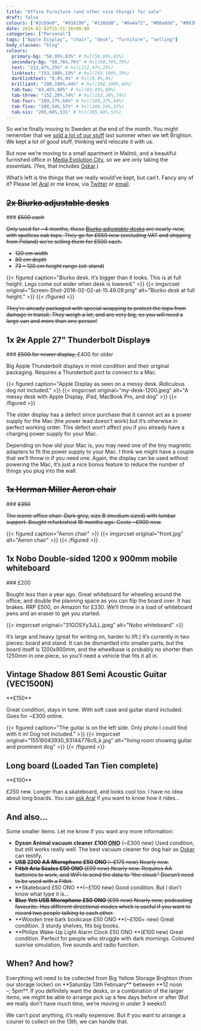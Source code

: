 ```yaml
---
title: "Office Furniture (and other nice things) for sale"
draft: false
colours: ["#2cb9e0", "#016199", "#138dd8", "#0a4a72", "#00addd", "#083b5b", "#3acaea"]
date: 2016-02-02T15:51:26+00:00
categories: ["Personal"]
tags: ["Apple Display", "chair", "desk", "furniture", "selling"]
body_classes: "blog"
colours:
  primary-bg: "58,95%,83%" # hsl(58,95%,83%)
  secondary-bg: "60,76%,76%" # hsl(60,76%,76%)
  text: "212,47%,25%" # hsl(212,47%,25%)
  linktext: "193,100%,19%" # hsl(193,100%,19%)
  darklinktext: "0,0%,0%" # hsl(0,0%,0%)
  brilliant: "208,100%,44%" # hsl(208,100%,44%)
  tab-two: "83,45%,80%" # hsl(83,45%,80%)
  tab-three: "152,28%,74%" # hsl(152,28%,74%)
  tab-four: "189,37%,64%" # hsl(189,37%,64%)
  tab-five: "200,54%,57%" # hsl(200,54%,57%)
  tab-six: "205,68%,51%" # hsl(205,68%,51%)
---
```


So we’re finally moving to Sweden at the end of the month. You might remember that we [sold a lot of our stuff](/book-bundles/) last summer when we left Brighton. We kept a lot of good stuff, thinking we’d relocate it with us.

But now we’re moving to a small apartment in Malmö, and a beautiful furnished office in [Media Evolution City](http://www.mediaevolutioncity.se), so we are only taking the essentials. (Yes, that includes [Oskar](http://twitter.com/gigapup).)

What’s left is the things that we really would’ve kept, but can’t. Fancy any of it? Please let [Aral](http://twitter.com/aral) or me know, via [Twitter](http://twitter.com/laurakalbag) or [email](mailto:hello@ind.ie).

<h2 id="desks"><del>2x Biurko adjustable desks</del></h2>
### <del>£500 each</del>

<del>Only used for ~4 months, these [Biurko adjustable desks](http://biurkobiurko.com) are nearly-new, with spotless oak tops. They go for £650 new (excluding VAT and shipping from Poland) we’re selling them for £500 each.</del>

* <del>120 cm width</del>
* <del>80 cm depth</del>
* <del>73 – 120 cm height range (sit-stand)</del>

{{< figured caption="Biurko desk. It’s bigger than it looks. This is at full height. Legs come out wider when desk is lowered." >}}
  	{{< imgsrcset original="Screen-Shot-2016-02-02-at-15.49.09.png" alt="Biurko desk at full height." >}}
{{< /figured >}}

<del>They’re already packaged with special wrapping to protect the tops from damage in transit. They weigh a lot, and are very big, so you will need a large van and more than one person!</del>

<h2 id="apple-displays">1x <del>2x</del> Apple 27" Thunderbolt Display<del>s</del></h2>
### <del>£500 for newer display, </del>£400 for older

Big Apple Thunderbolt displays in mint condition and their original packaging. Requires a Thunderbolt port to connect to a Mac.

{{< figured caption="Apple Display as seen on a messy desk. Ridiculous dog not included." >}}
  	{{< imgsrcset original="my-desk-1200.jpeg" alt="A messy desk with Apple Display, iPad, MacBook Pro, and dog" >}}
{{< /figured >}}

The older display has a defect since purchase that it cannot act as a power supply for the Mac (the power lead doesn’t work) but it’s otherwise in perfect working order. This defect won’t affect you if you already have a charging power supply for your Mac.

Depending on how old your Mac is, you may need one of the tiny magnetic adapters to fit the power supply to your Mac. I think we might have a couple that we’ll throw in if you need one. Again, the display can be used without powering the Mac, it’s just a nice bonus feature to reduce the number of things you plug into the wall.

<h2 id="aeron-chair"><del>1x Herman Miller Aeron chair</del></h2>
### <del>£350</del>

<del>The iconic office chair. Dark grey, size B (medium sized) with lumbar support. Bought refurbished 18 months ago. Costs ~£900 new.</del>

{{< figured caption="Aeron chair" >}}
  	{{< imgsrcset original="front.jpg" alt="Aeron chair" >}}
{{< /figured >}}

<h2 id="whiteboard">1x Nobo Double-sided 1200 x 900mm mobile whiteboard</h2>
### £200

Bought less than a year ago. Great whiteboard for wheeling around the office, and double the planning space as you can flip the board over. It has brakes. RRP £500, on Amazon for £330. We’ll throw in a load of whiteboard pens and an eraser to get you started.

{{< imgsrcset original="31GOSYy3JLL.jpeg" alt="Nobo whiteboard" >}}

It’s large and heavy (great for writing on, harder to lift.) It’s currently in two pieces: board and stand. It can be dismantled into smaller parts, but the board itself is 1200x900mm, and the wheelbase is probably no shorter than 1250mm in one piece, so you’ll need a vehicle that fits it all in.

<h2 id="guitar">Vintage Shadow 861 Semi Acoustic Guitar (VEC1500N)</h2>
**£150**

Great condition, stays in tune. With soft case and guitar stand included. Goes for ~£300 online.

{{< figured caption="The guitar is on the left side. Only photo I could find with it in! Dog not included." >}}
  	{{< imgsrcset original="15516043930_93144778c6_k.jpg" alt="living room showing guitar and prominent dog" >}}
{{< /figured >}}

<h2 id="long-board">Long board (Loaded Tan Tien complete)</h2>
**£100**

£250 new. Longer than a skateboard, and looks cool too. I have no idea about long boards. You can [ask Aral](http://twitter.com/aral) if you want to know how it rides…

<h2 id="and-also">And also…</h2>
Some smaller items. Let me know if you want any more information:

* **Dyson Animal vacuum cleaner** **£100 <abbr title="Or nearest offer">ONO</abbr>** (~£300 new) Used condition, but still works really well. The best vacuum cleaner for dog hair as [Oskar](http://twitter.com/gigapup) can testify.
* **<del>USB 2200 AA Microphone £50 ONO </del>**<del>(~£175 new) Nearly new.</del>
* **<del>Fitbit Aria Scales £50 ONO </del>**<del>(£99 new) Nearly new. Requires AA batteries to work, and WiFi to send the data to “the cloud.” Doesn’t need to be used with a Fitbit.</del>
* **Skateboard £50 ONO **(~£100 new) Good condition. But I don’t know what type it is…
* **<del>Blue Yeti USB Microphone £50 ONO </del>**<del>(£99 new) Nearly new, podcasting favourite. Has different directional modes which is useful if you want to record two people talking to each other.</del>
* **Wooden tree bark bookcase £50 ONO **(~£100+ new) Great condition. 3 sturdy shelves, fits big books.
* **Philips Wake-Up Light Alarm Clock £50 ONO **(£100 new) Great condition. Perfect for people who struggle with dark mornings. Coloured sunrise simulation, five sounds and radio function.

<h2 id="when-and-how">When? And how?</h2>
Everything will need to be collected from Big Yellow Storage Brighton (from our storage locker) on **Saturday 13th February** between **12 noon –; 5pm**. If you definitely want the desks, or a combination of the larger items, we might be able to arrange pick up a few days before or after (But we really don’t have much time, we’re moving in under 3 weeks!)

We can’t post anything, it’s really expensive. But if you want to arrange a courier to collect on the 13th, we can handle that.

	